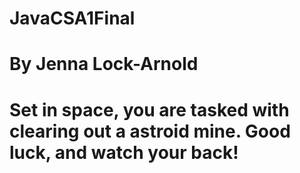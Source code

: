 # JavaCSA1Final
 
# By Jenna Lock-Arnold
# Set in space, you are tasked with clearing out a astroid mine. Good luck, and watch your back!
